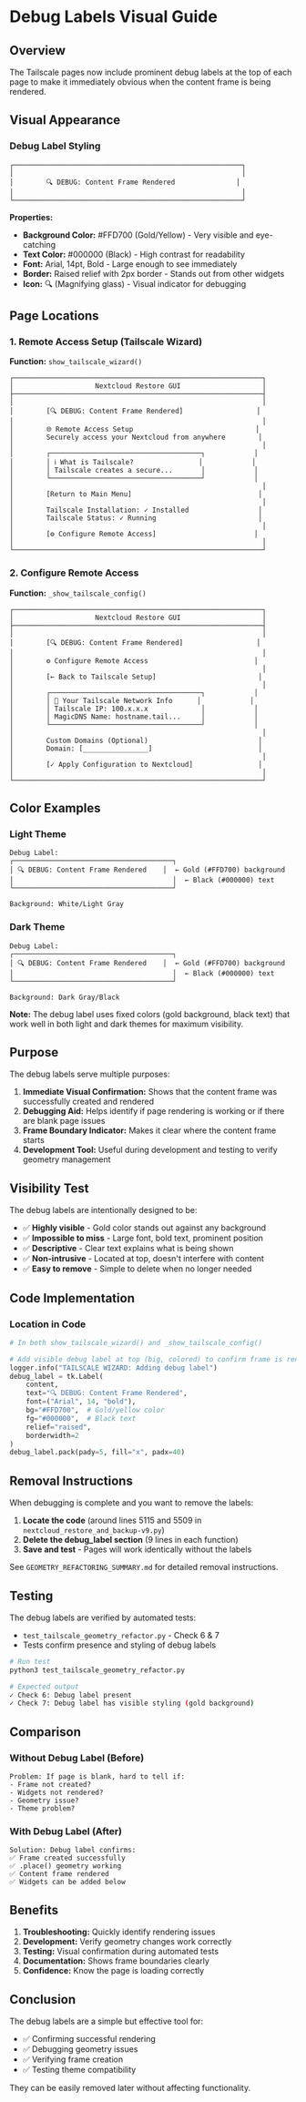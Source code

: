 # Debug Labels Visual Guide

## Overview
The Tailscale pages now include prominent debug labels at the top of each page to make it immediately obvious when the content frame is being rendered.

## Visual Appearance

### Debug Label Styling
```
┌────────────────────────────────────────────────────────┐
│                                                        │
│        🔍 DEBUG: Content Frame Rendered               │
│                                                        │
└────────────────────────────────────────────────────────┘
```

**Properties:**
- **Background Color:** #FFD700 (Gold/Yellow) - Very visible and eye-catching
- **Text Color:** #000000 (Black) - High contrast for readability
- **Font:** Arial, 14pt, Bold - Large enough to see immediately
- **Border:** Raised relief with 2px border - Stands out from other widgets
- **Icon:** 🔍 (Magnifying glass) - Visual indicator for debugging

## Page Locations

### 1. Remote Access Setup (Tailscale Wizard)
**Function:** `show_tailscale_wizard()`

```
┌─────────────────────────────────────────────────────────────┐
│                    Nextcloud Restore GUI                    │
├─────────────────────────────────────────────────────────────┤
│                                                             │
│        [🔍 DEBUG: Content Frame Rendered]                  │
│                                                             │
│        🌐 Remote Access Setup                              │
│        Securely access your Nextcloud from anywhere        │
│                                                             │
│        ┌─────────────────────────────────────┐            │
│        │ ℹ️ What is Tailscale?                │            │
│        │ Tailscale creates a secure...       │            │
│        └─────────────────────────────────────┘            │
│                                                             │
│        [Return to Main Menu]                               │
│                                                             │
│        Tailscale Installation: ✓ Installed                 │
│        Tailscale Status: ✓ Running                         │
│                                                             │
│        [⚙️ Configure Remote Access]                        │
│                                                             │
└─────────────────────────────────────────────────────────────┘
```

### 2. Configure Remote Access
**Function:** `_show_tailscale_config()`

```
┌─────────────────────────────────────────────────────────────┐
│                    Nextcloud Restore GUI                    │
├─────────────────────────────────────────────────────────────┤
│                                                             │
│        [🔍 DEBUG: Content Frame Rendered]                  │
│                                                             │
│        ⚙️ Configure Remote Access                          │
│                                                             │
│        [← Back to Tailscale Setup]                         │
│                                                             │
│        ┌─────────────────────────────────────┐            │
│        │ 📡 Your Tailscale Network Info      │            │
│        │ Tailscale IP: 100.x.x.x             │            │
│        │ MagicDNS Name: hostname.tail...     │            │
│        └─────────────────────────────────────┘            │
│                                                             │
│        Custom Domains (Optional)                           │
│        Domain: [________________]                          │
│                                                             │
│        [✓ Apply Configuration to Nextcloud]                │
│                                                             │
└─────────────────────────────────────────────────────────────┘
```

## Color Examples

### Light Theme
```
Debug Label:
┌───────────────────────────────────────┐
│ 🔍 DEBUG: Content Frame Rendered    │  ← Gold (#FFD700) background
│                                       │  ← Black (#000000) text
└───────────────────────────────────────┘

Background: White/Light Gray
```

### Dark Theme
```
Debug Label:
┌───────────────────────────────────────┐
│ 🔍 DEBUG: Content Frame Rendered    │  ← Gold (#FFD700) background
│                                       │  ← Black (#000000) text
└───────────────────────────────────────┘

Background: Dark Gray/Black
```

**Note:** The debug label uses fixed colors (gold background, black text) that work well in both light and dark themes for maximum visibility.

## Purpose

The debug labels serve multiple purposes:

1. **Immediate Visual Confirmation:** Shows that the content frame was successfully created and rendered
2. **Debugging Aid:** Helps identify if page rendering is working or if there are blank page issues
3. **Frame Boundary Indicator:** Makes it clear where the content frame starts
4. **Development Tool:** Useful during development and testing to verify geometry management

## Visibility Test

The debug labels are intentionally designed to be:
- ✅ **Highly visible** - Gold color stands out against any background
- ✅ **Impossible to miss** - Large font, bold text, prominent position
- ✅ **Descriptive** - Clear text explains what is being shown
- ✅ **Non-intrusive** - Located at top, doesn't interfere with content
- ✅ **Easy to remove** - Simple to delete when no longer needed

## Code Implementation

### Location in Code
```python
# In both show_tailscale_wizard() and _show_tailscale_config()

# Add visible debug label at top (big, colored) to confirm frame is rendered
logger.info("TAILSCALE WIZARD: Adding debug label")
debug_label = tk.Label(
    content,
    text="🔍 DEBUG: Content Frame Rendered",
    font=("Arial", 14, "bold"),
    bg="#FFD700",  # Gold/yellow color
    fg="#000000",  # Black text
    relief="raised",
    borderwidth=2
)
debug_label.pack(pady=5, fill="x", padx=40)
```

## Removal Instructions

When debugging is complete and you want to remove the labels:

1. **Locate the code** (around lines 5115 and 5509 in `nextcloud_restore_and_backup-v9.py`)
2. **Delete the debug_label section** (9 lines in each function)
3. **Save and test** - Pages will work identically without the labels

See `GEOMETRY_REFACTORING_SUMMARY.md` for detailed removal instructions.

## Testing

The debug labels are verified by automated tests:
- `test_tailscale_geometry_refactor.py` - Check 6 & 7
- Tests confirm presence and styling of debug labels

```bash
# Run test
python3 test_tailscale_geometry_refactor.py

# Expected output
✓ Check 6: Debug label present
✓ Check 7: Debug label has visible styling (gold background)
```

## Comparison

### Without Debug Label (Before)
```
Problem: If page is blank, hard to tell if:
- Frame not created?
- Widgets not rendered?
- Geometry issue?
- Theme problem?
```

### With Debug Label (After)
```
Solution: Debug label confirms:
✅ Frame created successfully
✅ .place() geometry working
✅ Content frame rendered
✅ Widgets can be added below
```

## Benefits

1. **Troubleshooting:** Quickly identify rendering issues
2. **Development:** Verify geometry changes work correctly
3. **Testing:** Visual confirmation during automated tests
4. **Documentation:** Shows frame boundaries clearly
5. **Confidence:** Know the page is loading correctly

## Conclusion

The debug labels are a simple but effective tool for:
- ✅ Confirming successful rendering
- ✅ Debugging geometry issues
- ✅ Verifying frame creation
- ✅ Testing theme compatibility

They can be easily removed later without affecting functionality.
